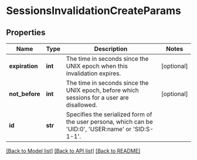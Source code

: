# SessionsInvalidationCreateParams

## Properties
Name | Type | Description | Notes
------------ | ------------- | ------------- | -------------
**expiration** | **int** | The time in seconds since the UNIX epoch when this invalidation expires. | [optional] 
**not_before** | **int** | The time in seconds since the UNIX epoch, before which sessions for a user are disallowed. | [optional] 
**id** | **str** | Specifies the serialized form of the user persona, which can be &#39;UID:0&#39;, &#39;USER:name&#39; or &#39;SID:S-1-1&#39;. | 

[[Back to Model list]](../README.md#documentation-for-models) [[Back to API list]](../README.md#documentation-for-api-endpoints) [[Back to README]](../README.md)


